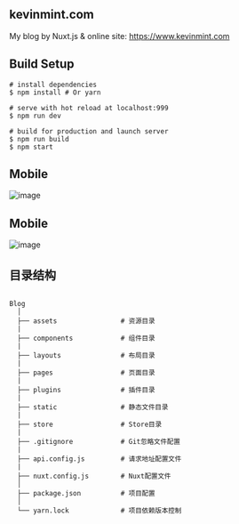 ## kevinmint.com

My blog by Nuxt.js & online site: https://www.kevinmint.com

## Build Setup

```
# install dependencies
$ npm install # Or yarn

# serve with hot reload at localhost:999
$ npm run dev

# build for production and launch server
$ npm run build
$ npm start
```

## Mobile

![image](https://qiniu.kevinmint.com/blogpc.png)

## Mobile

![image](https://qiniu.kevinmint.com/blogmobile.png)

## 目录结构

```

Blog
  │
  ├── assets                # 资源目录
  |
  ├── components            # 组件目录
  |
  ├── layouts               # 布局目录
  |
  ├── pages                 # 页面目录
  |
  ├── plugins               # 插件目录
  |
  ├── static                # 静态文件目录
  |
  ├── store                 # Store目录
  |
  ├── .gitignore            # Git忽略文件配置
  |
  ├── api.config.js         # 请求地址配置文件
  |
  ├── nuxt.config.js        # Nuxt配置文件
  │
  ├── package.json          # 项目配置
  │
  └── yarn.lock             # 项目依赖版本控制

```